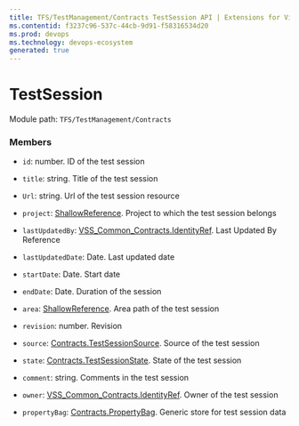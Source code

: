 ```yaml
---
title: TFS/TestManagement/Contracts TestSession API | Extensions for Visual Studio Team Services
ms.contentid: f3237c96-537c-44cb-9d91-f58316534d20
ms.prod: devops
ms.technology: devops-ecosystem
generated: true
---
```


# TestSession

Module path: `TFS/TestManagement/Contracts`


### Members

* `id`: number. ID of the test session

* `title`: string. Title of the test session

* `Url`: string. Url of the test session resource

* `project`: [ShallowReference](../../../TFS/TestManagement/Contracts/ShallowReference.md). Project to which the test session belongs

* `lastUpdatedBy`: [VSS_Common_Contracts.IdentityRef](../../../VSS/WebApi/Contracts/IdentityRef.md). Last Updated By  Reference

* `lastUpdatedDate`: Date. Last updated date

* `startDate`: Date. Start date

* `endDate`: Date. Duration of the session

* `area`: [ShallowReference](../../../TFS/TestManagement/Contracts/ShallowReference.md). Area path of the test session

* `revision`: number. Revision

* `source`: [Contracts.TestSessionSource](../../../TFS/TestManagement/Contracts/TestSessionSource.md). Source of the test session

* `state`: [Contracts.TestSessionState](../../../TFS/TestManagement/Contracts/TestSessionState.md). State of the test session

* `comment`: string. Comments in the test session

* `owner`: [VSS_Common_Contracts.IdentityRef](../../../VSS/WebApi/Contracts/IdentityRef.md). Owner of the test session

* `propertyBag`: [Contracts.PropertyBag](../../../TFS/TestManagement/Contracts/PropertyBag.md). Generic store for test session data




